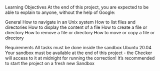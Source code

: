 <ul>
<b3>Learning Objectives</b3>
At the end of this project, you are expected to be able to explain to anyone, without the help of Google:

<b4>General</b4>
How to navigate in an Unix system
How to list files and directories
How to display the content of a file
How to create a file or directory
How to remove a file or directory
How to move or copy a file or directory

<b4>Requirements</b4>
All tasks must be done inside the sandbox Ubuntu 20.04
Your sandbox must be available at the end of this project - the Checker will access to it at midnight for running the correction!
It’s recommended to start the project on a fresh new Sandbox
</ul>
